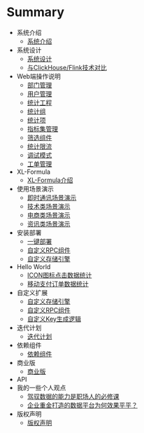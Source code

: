 # Summary

*  系统介绍
    * [系统介绍](zh/项目介绍/系统介绍.md)
*  系统设计
    * [系统设计](zh/系统设计/系统设计.md)
    * [与ClickHouse/Flink技术对比](zh/系统设计/开源XL-LightHouse与Flink、ClickHouse之类技术相比有什么优势.md)
*  Web端操作说明
    * [部门管理](zh/Web端操作说明/部门管理.md)
    * [用户管理](zh/Web端操作说明/用户管理.md)
    * [统计工程](zh/Web端操作说明/统计工程.md)
    * [统计组](zh/Web端操作说明/统计组管理.md)
    * [统计项](zh/Web端操作说明/统计项管理.md)
    * [指标集管理](zh/Web端操作说明/指标集管理.md)    
    * [筛选组件](zh/Web端操作说明/筛选组件.md)
    * [统计限流](zh/Web端操作说明/统计限流.md)
    * [调试模式](zh/Web端操作说明/调试模式.md)
    * [工单管理](zh/Web端操作说明/工单管理.md)
*  XL-Formula
    * [XL-Formula介绍](zh/XL-Formula/01.md)
*  使用场景演示
    * [即时通讯场景演示](zh/scene/01.md)
    * [技术类场景演示](zh/scene/02.md)
    * [电商类场景演示](zh/scene/03.md)
    * [资讯类场景演示](zh/scene/04.md)
*  安装部署
    * [一键部署](zh/deploy/01.md)
    * [自定义RPC组件](zh/deploy/02.md)
    * [自定义存储引擎](zh/deploy/03.md)
*  Hello World
    * [ICON图标点击数据统计](zh/HelloWorld/01.md)
    * [移动支付订单数据统计](zh/HelloWorld/02.md)
*  自定义扩展
    * [自定义存储引擎](zh/自定义扩展/自定义存储引擎.md)
    * [自定义RPC组件](zh/自定义扩展/自定义RPC组件.md)
    * [自定义Key生成逻辑](zh/自定义扩展/自定义Key生成逻辑.md)
*  迭代计划
    * [迭代计划](zh/迭代计划/迭代计划.md)  
*  依赖组件
    * [依赖组件](zh/依赖组件/依赖组件.md)
*  商业版
   * [商业版](zh/商业版/商业版.md)
*  API 
*  我的一些个人观点
   * [驾驭数据的能力是职场人的必修课](zh/opinion/01.md)   
   * [企业重金打造的数据平台为何效果平平？](zh/opinion/02.md)
*  版权声明
    * [版权声明](zh/版权声明/版权声明.md)